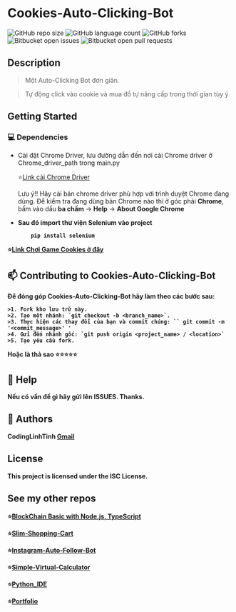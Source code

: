 # Cookies-Auto-Clicking-Bot

![GitHub repo size](https://img.shields.io/github/repo-size/codinglinhtinh/Cookies-Auto-Clicking-Bot?style=for-the-badge)
![GitHub language count](https://img.shields.io/github/languages/count/codinglinhtinh/Cookies-Auto-Clicking-Bot?style=for-the-badge)
![GitHub forks](https://img.shields.io/github/forks/codinglinhtinh/Cookies-Auto-Clicking-Bot?style=for-the-badge)
![Bitbucket open issues](https://img.shields.io/bitbucket/issues/codinglinhtinh/Cookies-Auto-Clicking-Bot?style=for-the-badge)
![Bitbucket open pull requests](https://img.shields.io/bitbucket/pr-raw/codinglinhtinh/Cookies-Auto-Clicking-Bot?style=for-the-badge)

## Description
>Một Auto-Clicking Bot đơn giản.

>Tự động click vào cookie và mua đồ tự nâng cấp trong thời gian tùy ý

## Getting Started
### 💻 Dependencies

* Cài đặt Chrome Driver, lưu đường dẫn đến nơi cài Chrome driver ở Chrome_driver_path trong main.py

    ⭐<a href='https://chromedriver.chromium.org/downloads'>Link cài Chrome Driver</a>

    Lưu ý!! Hãy cài bản chrome driver phù hợp với trình duyệt Chrome đang dùng.
    Để kiểm tra đang dùng bản Chrome nào thì ở góc phải <b>Chrome</b>, bấm vào dấu <b>ba chấm</b> -> <b>Help</b> -> <b>About Google Chrome<b>
    
* Sau đó import thư viện Selenium vào project
  ```
      pip install selenium
  ```

⭐<a href='https://orteil.dashnet.org/cookieclicker//'>Link Chơi Game Cookies ở đây</a>


## 📫 Contributing to Cookies-Auto-Clicking-Bot
Để đóng góp Cookies-Auto-Clicking-Bot hãy làm theo các bước sau:

    >1. Fork kho lưu trữ này.
    >2. Tạo một nhánh: `git checkout -b <branch_name>`.
    >3. Thực hiện các thay đổi của bạn và commit chúng: `` git commit -m '<commit_message>' '
    >4. Gửi đến nhánh gốc: `git push origin <project_name> / <location>`
    >5. Tạo yêu cầu fork.

Hoặc là thả sao ⭐⭐⭐⭐⭐

## 🔎 Help

Nếu có vấn đề gì hãy gửi lên ISSUES.
Thanks.

## 🧐 Authors

CodingLinhTinh 
[Gmail](ngocquachgamedevz@gmail.com)


## License

This project is licensed under the ISC License.

## See my other repos
⭐<a href="https://github.com/CodingLinhTinh/Node.js-blockchain-basic.git">BlockChain Basic with Node.js, TypeScript</a>

⭐<a href="https://github.com/CodingLinhTinh/Slim-Shopping-Cart.git">Slim-Shopping-Cart</a>

⭐<a href="https://github.com/CodingLinhTinh/Instagram-Auto-Follow-Bot.git">Instagram-Auto-Follow-Bot</a>
    
⭐<a href="https://github.com/CodingLinhTinh/Simple-Virtual-Calculator.git">Simple-Virtual-Calculator</a>
    
⭐<a href="https://github.com/CodingLinhTinh/Python_IDE.git">Python_IDE</a>
    
⭐<a href="https://github.com/CodingLinhTinh/Portfolio.git">Portfolio</a>
    

